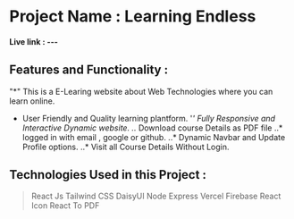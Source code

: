 # Project Name : Learning Endless
#### Live link : ---

## Features and Functionality :

"*" This is a E-Learing website about Web Technologies where you can learn online.
* User Friendly and Quality learning plantform.
'*' Fully Responsive and Interactive Dynamic website.
..* Download course Details as PDF file
..* logged in with email , google or github.
..* Dynamic Navbar and Update Profile options.
..* Visit all Course Details Without Login.

## Technologies Used in this Project :
> React Js
> Tailwind CSS
> DaisyUI
> Node Express
> Vercel 
> Firebase
> React Icon
> React To PDF
